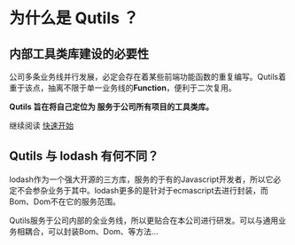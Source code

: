 # 为什么是 Qutils ？


## 内部工具类库建设的必要性

公司多条业务线并行发展，必定会存在着某些前端功能函数的重复编写。Qutils着重于该点，抽离不限于单一业务线的**Function**，便利于二次复用。

**Qutils 旨在将自己定位为 服务于公司所有项目的工具类库。**

继续阅读 [快速开始](./index)

## Qutils 与 lodash 有何不同？

lodash作为一个强大开源的三方库，服务的于有的Javascript开发者，所以它必定不会参杂业务于其中。lodash更多的是针对于ecmascript去进行封装，而Bom、Dom不在它的服务范围。

Qutils服务于公司内部的全业务线，所以更贴合在本公司进行研发。可以与通用业务相耦合，可以封装Bom、Dom、等方法...
